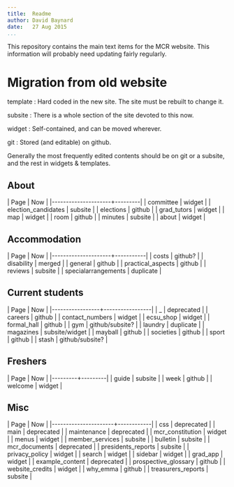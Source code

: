 ```yaml
---
title:  Readme  
author: David Baynard  
date:   27 Aug 2015  
...
```


This repository contains the main text items for the MCR website.
This information will probably need updating fairly regularly.

# Migration from old website

template
:   Hard coded in the new site. The site must be rebuilt to change it.

subsite
:   There is a whole section of the site devoted to this now.

widget
:   Self-contained, and can be moved wherever.

git
:   Stored (and editable) on github.

Generally the most frequently edited contents should be on git or a subsite, and the rest in widgets & templates.

## About

| Page                | Now     |
|---------------------+---------|
| committee           | widget  |
| election_candidates | subsite |
| elections           | github  |
| grad_tutors         | widget  |
| map                 | widget  |
| room                | github  |
| minutes             | subsite |
| about               | widget  |

## Accommodation

| Page                | Now       |
|---------------------+-----------|
| costs               | github?   |
| disability          | merged    |
| general             | github    |
| practical_aspects   | github    |
| reviews             | subsite   |
| specialarrangements | duplicate |

## Current students

| Page            | Now             |
|-----------------+-----------------|
| _               | deprecated      |
| careers         | github          |
| contact_numbers | widget          |
| ecsu_shop       | widget          |
| formal_hall     | github          |
| gym             | github/subsite? |
| laundry         | duplicate       |
| magazines       | subsite/widget  |
| mayball         | github          |
| societies       | github          |
| sport           | github          |
| stash           | github/subsite? |

## Freshers

| Page    | Now     |
|---------+---------|
| guide   | subsite |
| week    | github  |
| welcome | widget  |

## Misc

| Page                 | Now        |
|----------------------+------------|
| css                  | deprecated |
| main                 | deprecated |
| maintenance          | deprecated |
| mcr_constitution     | widget     |
| menus                | widget     |
| member_services      | subsite    |
| bulletin             | subsite    |
| mcr_documents        | deprecated |
| presidents_reports   | subsite    |
| privacy_policy       | widget     |
| search               | widget     |
| sidebar              | widget     |
| grad_app             | widget     |
| example_content      | deprecated |
| prospective_glossary | github     |
| website_credits      | widget     |
| why_emma             | github     |
| treasurers_reports   | subsite    |
